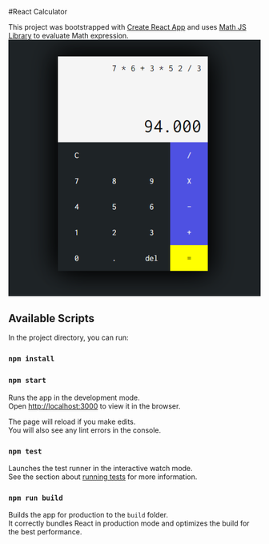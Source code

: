 #React Calculator

This project was bootstrapped with [Create React App](https://github.com/facebook/create-react-app)
and uses [Math JS Library](http://mathjs.org/) to evaluate Math expression.
![Project image ](https://github.com/ghussain08/React-calculator/blob/master/public/calc.PNG)
## Available Scripts

In the project directory, you can run:

### `npm install`
### `npm start`

Runs the app in the development mode.<br>
Open [http://localhost:3000](http://localhost:3000) to view it in the browser.



The page will reload if you make edits.<br>
You will also see any lint errors in the console.

### `npm test`

Launches the test runner in the interactive watch mode.<br>
See the section about [running tests](https://facebook.github.io/create-react-app/docs/running-tests) for more information.

### `npm run build`

Builds the app for production to the `build` folder.<br>
It correctly bundles React in production mode and optimizes the build for the best performance.
